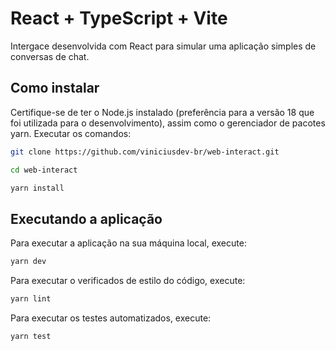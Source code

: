 # React + TypeScript + Vite

Intergace desenvolvida com React para simular uma aplicação simples de conversas de chat.

## Como instalar

Certifique-se de ter o Node.js instalado (preferência para a versão 18 que foi utilizada para o desenvolvimento), assim como o gerenciador de pacotes yarn. Executar os comandos:

```bash
git clone https://github.com/viniciusdev-br/web-interact.git
```

```bash
cd web-interact
```

```bash
yarn install
```

## Executando a aplicação

Para executar a aplicação na sua máquina local, execute:

```bash
yarn dev
```

Para executar o verificados de estilo do código, execute:

```bash
yarn lint
```

Para executar os testes automatizados, execute:

```bash
yarn test
```